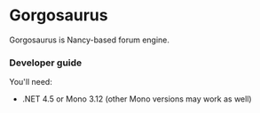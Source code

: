 # Gorgosaurus

Gorgosaurus is Nancy-based forum engine.

### Developer guide

You'll need:
* .NET 4.5 or Mono 3.12 (other Mono versions may work as well)
